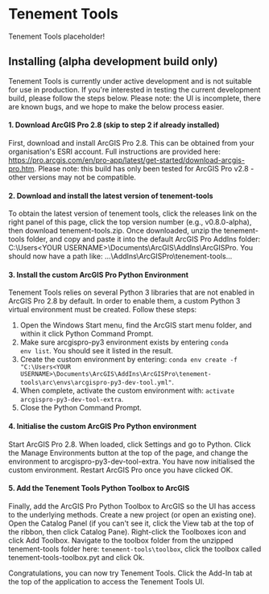 # Tenement Tools
Tenement Tools placeholder!

## Installing (alpha development build only)
Tenement Tools is currently under active development and is not suitable for use in production. If you're interested in testing the current development build, please follow the steps below. Please note: the UI is incomplete, there are known bugs, and we hope to make the below process easier.

#### 1. Download ArcGIS Pro 2.8 (skip to step 2 if already installed)
First, download and install ArcGIS Pro 2.8. This can be obtained from your organisation's ESRI account. Full instructions are provided here: https://pro.arcgis.com/en/pro-app/latest/get-started/download-arcgis-pro.htm. Please note: this build has only been tested for ArcGIS Pro v2.8 - other versions may not be compatible.

#### 2. Download and install the latest version of tenement-tools
To obtain the latest version of tenement tools, click the releases link on the right panel of this page, click the top version number (e.g., v0.8.0-alpha), then download tenement-tools.zip. Once downloaded, unzip the tenement-tools folder, and copy and paste it into the default ArcGIS Pro AddIns folder: C:\Users\<YOUR USERNAME>\Documents\ArcGIS\AddIns\ArcGISPro. You should now have a path like: ...\AddIns\ArcGISPro\tenement-tools\...

#### 3. Install the custom ArcGIS Pro Python Environment
Tenement Tools relies on several Python 3 libraries that are not enabled in ArcGIS Pro 2.8 by default. In order to enable them, a custom Python 3 virtual environment must be created. Follow these steps:
1. Open the Windows Start menu, find the ArcGIS start menu folder, and within it click Python Command Prompt.
2. Make sure arcgispro-py3 environment exists by entering <code>conda env list</code>. You should see it listed in the result.
3. Create the custom environment by entering: <code>conda env create -f "C:\Users\<YOUR USERNAME>\Documents\ArcGIS\AddIns\ArcGISPro\tenement-tools\arc\envs\arcgispro-py3-dev-tool.yml"</code>.
4. When complete, activate the custom environment with: <code>activate arcgispro-py3-dev-tool-extra</code>.
5. Close the Python Command Prompt.
  
#### 4. Initialise the custom ArcGIS Pro Python environment
Start ArcGIS Pro 2.8. When loaded, click Settings and go to Python. Click the Manage Environments button at the top of the page, and change the environment to arcgispro-py3-dev-tool-extra. You have now initialised the custom environment. Restart ArcGIS Pro once you have clicked OK.

#### 5. Add the Tenement Tools Python Toolbox to ArcGIS
Finally, add the ArcGIS Pro Python Toolbox to ArcGIS so the UI has access to the underlying methods. Create a new project (or open an existing one). Open the Catalog Panel (if you can't see it, click the View tab at the top of the ribbon, then click Catalog Pane). Right-click the Toolboxes icon and click Add Toolbox. Navigate to the toolbox folder from the unzipped tenement-tools folder here: <code>tenement-tools\toolbox</code>, click the toolbox called tenement-tools-toolbox.pyt and click Ok.

Congratulations, you can now try Tenement Tools. Click the Add-In tab at the top of the application to access the Tenement Tools UI.
